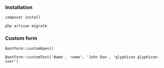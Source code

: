 ### Installation

    composer install

    php artisan migrate

### Custom form

    BootForm::customOpen()

    BootForm::customText('Name', 'name', 'John Doe', 'glyphicon glyphicon-user')
